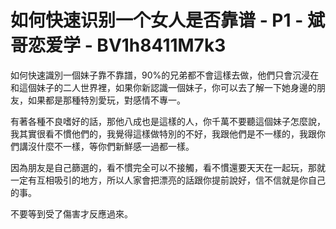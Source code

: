 # 如何快速识别一个女人是否靠谱 - P1 - 斌哥恋爱学 - BV1h8411M7k3

如何快速識別一個妹子靠不靠譜，90%的兄弟都不會這樣去做，他們只會沉浸在和這個妹子的二人世界裡，如果你新認識一個妹子，你可以去了解一下她身邊的朋友，如果都是那種特別愛玩，對感情不專一。

有著各種不良嗜好的話，那他八成也是這樣的人，你千萬不要聽這個妹子怎麼說，我其實很看不慣他們的，我覺得這樣做特別的不好，我跟他們是不一樣的，我跟你們講沒什麼不一樣，等你們新鮮感一過都一樣。

因為朋友是自己篩選的，看不慣完全可以不接觸，看不慣還要天天在一起玩，那就一定有互相吸引的地方，所以人家會把漂亮的話跟你提前說好，信不信就是你自己的事。

不要等到受了傷害才反應過來。